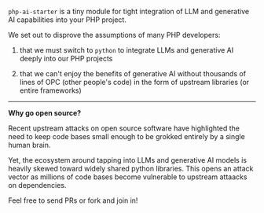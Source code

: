 `php-ai-starter` is a tiny module for tight integration of LLM and generative AI capabilities into your PHP project.

We set out to disprove the assumptions of many PHP developers:

1. that we must switch to `python` to integrate LLMs and generative AI deeply into our PHP projects
   
2. that we can't enjoy the benefits of generative AI without thousands of lines of OPC (other people's code) in the form of upstream libraries (or entire frameworks)

---

**Why go open source?**

Recent upstream attacks on open source software have highlighted the need to keep code bases small enough to be grokked entirely by a single human brain.

Yet, the ecosystem around tapping into LLMs and generative AI models is heavily skewed toward widely shared python libraries. This opens an attack vector as millions of code bases become vulnerable to upstream attaacks on dependencies.

Feel free to send PRs or fork and join in!
